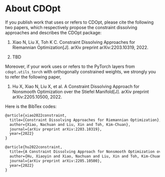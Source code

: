 # About CDOpt

If you publish work that uses or refers to CDOpt, please cite the following two papers, which respectively propose the constraint dissolving approaches and describes the CDOpt package:

1. Xiao N, Liu X, Toh K C. Constraint Dissolving Approaches for Riemannian Optimization[J]. arXiv preprint arXiv:2203.10319, 2022.

2. TBD



Moreover, if your work uses or refers to the PyTorch layers from `cdopt.utils_torch` with orthogonally constrained weights, we strongly you to refer the following paper,

1. Hu X, Xiao N, Liu X, et al. A Constraint Dissolving Approach for Nonsmooth Optimization over the Stiefel Manifold[J]. arXiv preprint arXiv:2205.10500, 2022.



Here is the BibTex codes:

```tex
@article{xiao2022constraint,
  title={Constraint Dissolving Approaches for Riemannian Optimization},
  author={Xiao, Nachuan and Liu, Xin and Toh, Kim-Chuan},
  journal={arXiv preprint arXiv:2203.10319},
  year={2022}
}

@article{hu2022constraint,
  title={A Constraint Dissolving Approach for Nonsmooth Optimization over the Stiefel Manifold},
  author={Hu, Xiaoyin and Xiao, Nachuan and Liu, Xin and Toh, Kim-Chuan},
  journal={arXiv preprint arXiv:2205.10500},
  year={2022}
}
```

